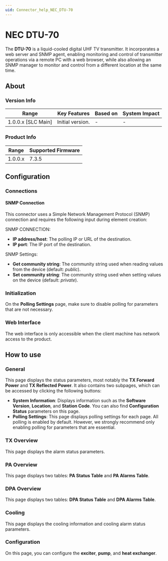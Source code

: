 ```yaml
---
uid: Connector_help_NEC_DTU-70
---
```


# NEC DTU-70

The **DTU-70** is a liquid-cooled digital UHF TV transmitter. It incorporates a web server and SNMP agent, enabling monitoring and control of transmitter operations via a remote PC with a web browser, while also allowing an SNMP manager to monitor and control from a different location at the same time.

## About

### Version Info

| Range                | Key Features     | Based on     | System Impact     |
|----------------------|------------------|--------------|-------------------|
| 1.0.0.x [SLC Main]   | Initial version. | -            | -                 |

### Product Info

| Range     | Supported Firmware     |
|-----------|------------------------|
| 1.0.0.x   | 7.3.5                  |

## Configuration

### Connections

#### SNMP Connection

This connector uses a Simple Network Management Protocol (SNMP) connection and requires the following input during element creation:

SNMP CONNECTION:

- **IP address/host**: The polling IP or URL of the destination.
- **IP port**: The IP port of the destination.

SNMP Settings:

- **Get community string**: The community string used when reading values from the device (default: *public*).
- **Set community string**: The community string used when setting values on the device (default: *private*).

### Initialization

On the **Polling Settings** page, make sure to disable polling for parameters that are not necessary.

### Web Interface

The web interface is only accessible when the client machine has network access to the product.

## How to use

### General

This page displays the status parameters, most notably the **TX Forward Power** and **TX Reflected Power**. It also contains two subpages, which can be accessed by clicking the following buttons:

- **System Information**: Displays information such as the **Software Version**, **Location**, and **Station Code**. You can also find **Configuration Status** parameters on this page.
- **Polling Settings**: This page displays polling settings for each page. All polling is enabled by default. However, we strongly recommend only enabling polling for parameters that are essential.

### TX Overview

This page displays the alarm status parameters.

### PA Overview

This page displays two tables: **PA Status Table** and **PA Alarms Table**.

### DPA Overview

This page displays two tables: **DPA Status Table** and **DPA Alarms Table**.

### Cooling

This page displays the cooling information and cooling alarm status parameters.

### Configuration

On this page, you can configure the **exciter**, **pump**, and **heat exchanger**.
